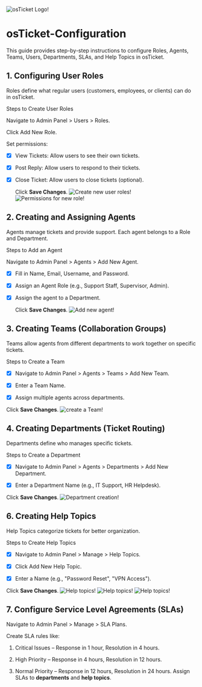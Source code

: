 ![osTicket Logo!](images/logo.png "osTicket Logo")


# osTicket-Configuration
This guide provides step-by-step instructions to configure Roles, Agents, Teams, Users, Departments, SLAs, and Help Topics in osTicket. 

## 1. Configuring User Roles

Roles define what regular users (customers, employees, or clients) can do in osTicket.

Steps to Create User Roles

Navigate to Admin Panel > Users > Roles.

Click Add New Role.

Set permissions:

- [x] View Tickets: Allow users to see their own tickets.

- [x] Post Reply: Allow users to respond to their tickets.

- [x] Close Ticket: Allow users to close tickets (optional).
  
   Click __Save Changes__.
  ![Create new user roles!](images/NEWROLE.png "Create user roles")
  ![Permissions for new role!](images/NEWROLE2.png "Role's permissions")



## 2. Creating and Assigning Agents

Agents manage tickets and provide support. Each agent belongs to a Role and Department.

Steps to Add an Agent

Navigate to Admin Panel > Agents > Add New Agent.

- [x] Fill in Name, Email, Username, and Password.

- [x] Assign an Agent Role (e.g., Support Staff, Supervisor, Admin).

- [x] Assign the agent to a Department.

    Click __Save Changes__.
   ![Add new agent!](images/AGENTCREATION.png )

## 3. Creating Teams (Collaboration Groups)

Teams allow agents from different departments to work together on specific tickets.

Steps to Create a Team

- [x] Navigate to Admin Panel > Agents > Teams > Add New Team.

- [x] Enter a Team Name.

- [x] Assign multiple agents across departments.

Click __Save Changes__.
![create a Team!](images/TEAMCREATION.png)


## 4. Creating Departments (Ticket Routing)

Departments define who manages specific tickets.

Steps to Create a Department

- [x] Navigate to Admin Panel > Agents > Departments > Add New Department.

- [x] Enter a Department Name (e.g., IT Support, HR Helpdesk).

Click __Save Changes__.
![Department creation!](images/NEWDEPARTMENT.png)



## 6. Creating Help Topics

Help Topics categorize tickets for better organization.

Steps to Create Help Topics

- [x] Navigate to Admin Panel > Manage > Help Topics.

- [x] Click Add New Help Topic.

- [x] Enter a Name (e.g., "Password Reset", "VPN Access").

Click __Save Changes__.
![Help topics!](images/PASSWORDRESET.png)
![Help topics!](images/VPNACCESS.png)
![Help topics!](images/PAYROLLISSUES.png)



## 7. Configure Service Level Agreements (SLAs)

Navigate to Admin Panel > Manage > SLA Plans.

Create SLA rules like:

1. Critical Issues – Response in 1 hour, Resolution in 4 hours.

2. High Priority – Response in 4 hours, Resolution in 12 hours.

3. Normal Priority – Response in 12 hours, Resolution in 24 hours.
Assign SLAs to __departments__ and __help topics__.

